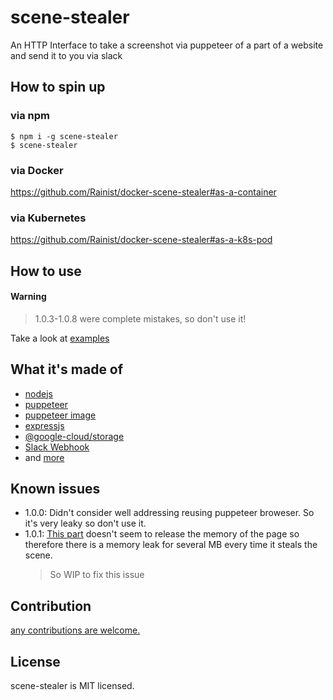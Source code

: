 # scene-stealer

An HTTP Interface to take a screenshot via puppeteer of a part of a website and send it to you via slack

## How to spin up

### via npm
```
$ npm i -g scene-stealer
$ scene-stealer
```

### via Docker
https://github.com/Rainist/docker-scene-stealer#as-a-container

### via Kubernetes
https://github.com/Rainist/docker-scene-stealer#as-a-k8s-pod

## How to use

#### Warning
> 1.0.3-1.0.8 were complete mistakes, so don't use it!

Take a look at [examples](./examples)

## What it's made of

- [nodejs](https://nodejs.org/)
- [puppeteer](https://github.com/GoogleChrome/puppeteer)
- [puppeteer image](https://hub.docker.com/r/alekzonder/puppeteer/)
- [expressjs](http://expressjs.com)
- [@google-cloud/storage](https://github.com/googleapis/nodejs-storage)
- [Slack Webhook](https://api.slack.com/incoming-webhooks)
- and [more](./package.json)

## Known issues
- 1.0.0: Didn't consider well addressing reusing puppeteer broweser. So it's very leaky so don't use it.
- 1.0.1: [This part](https://github.com/Rainist/scene-stealer/blob/612ba9b30d805199ea3c18acb59a1976c5ed784d/src/stealer.js#L27) doesn't seem to release the memory of the page so therefore there is a memory leak for several MB every time it steals the scene.
  > So WIP to fix this issue

## Contribution
[any contributions are welcome.](https://github.com/rainist/scene-stealer/issues/new)

## License

scene-stealer is MIT licensed.

